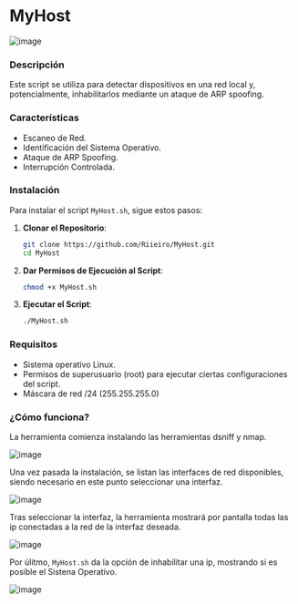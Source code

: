 # MyHost
![image](https://github.com/user-attachments/assets/0c4823a5-6387-4b55-89ad-db77c582306a)
### Descripción

Este script se utiliza para detectar dispositivos en una red local y, potencialmente, inhabilitarlos mediante un ataque de ARP spoofing. ​​

### Características

- Escaneo de Red.
- Identificación del Sistema Operativo.
- Ataque de ARP Spoofing.
- Interrupción Controlada.


### Instalación

Para instalar el script `MyHost.sh`, sigue estos pasos:

1. **Clonar el Repositorio**:
    ```bash
    git clone https://github.com/Riieiro/MyHost.git
    cd MyHost
    ```

2. **Dar Permisos de Ejecución al Script**:
    ```bash
    chmod +x MyHost.sh
    ```

3. **Ejecutar el Script**:
    ```bash
    ./MyHost.sh
    ```

### Requisitos

- Sistema operativo Linux.
- Permisos de superusuario (root) para ejecutar ciertas configuraciones del script.
- Máscara de red /24 (255.255.255.0)

### ¿Cómo funciona?

La herramienta comienza instalando las herramientas dsniff y nmap. 

![image](https://github.com/user-attachments/assets/d9a95392-d22e-49a1-9ac5-a5ceb2de0883)

Una vez pasada la instalación, se listan las interfaces de red disponibles, siendo necesario en este punto seleccionar una interfaz. 

![image](https://github.com/user-attachments/assets/4830c71f-349c-4f56-a943-588d1b4e42a1)

Tras seleccionar la interfaz, la herramienta mostrará por pantalla todas las ip conectadas a la red de la interfaz deseada.

![image](https://github.com/user-attachments/assets/7f777b30-0f7c-43df-89a6-06605c270095)

Por úlitmo, `MyHost.sh` da la opción de inhabilitar una ip, mostrando si es posible el Sistena Operativo.

![image](https://github.com/user-attachments/assets/cd2e950a-0782-4a08-a85d-457035d96194)
